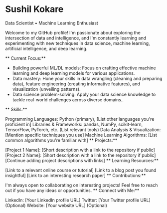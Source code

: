 # Sushil Kokare

Data Scientist • Machine Learning Enthusiast

Welcome to my GitHub profile! I'm passionate about exploring the intersection of data and intelligence, and I'm constantly learning and experimenting with new techniques in data science, machine learning, artificial intelligence, and deep learning.

** Current Focus:**

- Building powerful ML/DL models: Focus on crafting effective machine learning and deep learning models for various applications.
- Data mastery: Hone your skills in data wrangling (cleaning and preparing data), feature engineering (creating informative features), and visualization (unveiling patterns).
- Data science problem-solving: Apply your data science knowledge to tackle real-world challenges across diverse domains..

** Skills:**

Programming Languages: Python (primary), [List other languages you're proficient in]
Libraries & Frameworks: pandas, NumPy, scikit-learn, TensorFlow, PyTorch, etc. (List relevant tools)
Data Analysis & Visualization: [Mention specific techniques you use]
Machine Learning Algorithms: [List common algorithms you're familiar with]
** Projects:**

[Project 1 Name]: [Short description with a link to the repository if public]
[Project 2 Name]: [Short description with a link to the repository if public]
[Continue adding project descriptions with links]
** Learning Resources:**

[Link to a relevant online course or tutorial]
[Link to a blog post you found insightful]
[Link to an interesting research paper]
** Contributions:**

I'm always open to collaborating on interesting projects! Feel free to reach out if you have any ideas or opportunities.
** Connect with Me:**

LinkedIn: [Your LinkedIn profile URL]
Twitter: [Your Twitter profile URL] (Optional)
Website: [Your website URL] (Optional)
